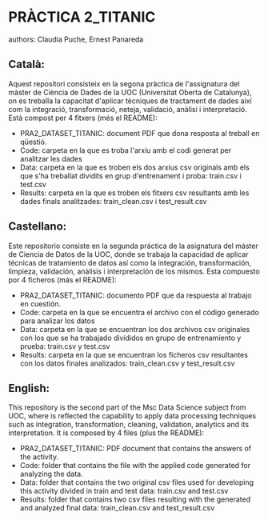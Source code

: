 # PRÀCTICA 2_TITANIC

authors: Claudia Puche, Ernest Panareda

## Català:

Aquest repositori consisteix en la segona pràctica de l'assignatura del màster de Ciència de Dades de la UOC (Universitat Oberta de Catalunya), on es treballa la capacitat d'aplicar tècniques de tractament de dades així com la integració, transformació, neteja, validació, anàlisi i interpretació. Està compost per 4 fitxers (més el README):
- PRA2_DATASET_TITANIC: document PDF que dona resposta al treball en qüestió.
- Code: carpeta en la que es troba l'arxiu amb el codi generat per analitzar les dades
- Data: carpeta en la que es troben els dos arxius csv originals amb els que s'ha treballat dividits en grup d'entrenament i proba: train.csv i test.csv
- Results: carpeta en la que es troben els fitxers csv resultants amb les dades finals analitzades: train_clean.csv i test_result.csv

## Castellano:

Este repositorio consiste en la segunda práctica de la asignatura del máster de Ciencia de Datos de la UOC, donde se trabaja la capacidad de aplicar técnicas de tratamiento de datos así como la integración, transformación, limpieza, validación, anàlisis i interpretación de los mismos. Esta compuesto por 4 ficheros (más el README):
- PRA2_DATASET_TITANIC: documento PDF que da respuesta al trabajo en cuestión.
- Code: carpeta en la que se encuentra el archivo con el código generado para analizar los datos
- Data: carpeta en la que se encuentran los dos archivos csv originales con los que se ha trabajado divididos en grupo de entrenamiento y prueba: train.csv y test.csv
- Results: carpeta en la que se encuentran los ficheros csv resultantes con los datos finales analizados: train_clean.csv y test_result.csv

## English:

This repository is the second part of the Msc Data Science subject from UOC, where is reflected the capability to apply data processing techniques such as integration, transformation, cleaning, validation, analytics and its interpretation. It is composed by 4 files (plus the README):
- PRA2_DATASET_TITANIC: PDF document that contains the answers of the activity.
- Code: folder that contains the file with the applied code generated for analyzing the data.
- Data: folder that contains the two original csv files used for developing this activity divided in train and test data: train.csv and test.csv
- Results: folder that contains two csv files resulting with the generated and analyzed final data: train_clean.csv and test_result.csv
